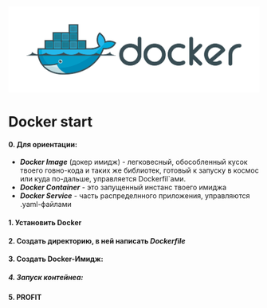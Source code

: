 ![Docker](../../img/docker.png)
# Docker start
  
#### 0. Для ориентации:
   * *__Docker Image__* (докер имидж) - легковесный, обособленный кусок твоего говно-кода и таких же библиотек, готовый к запуску в космос или куда по-дальше, управляется Dockerfil`ами.
   * *__Docker Container__* - это запущенный инстанс твоего имиджа
   * *__Docker Service__* - часть распределнного приложения, управляются .yaml-файлами

#### 1. Установить Docker

#### 2. Создать директорию, в ней написать *Dockerfile*

#### 3. Создать Docker-Имидж:

##### 4. Запуск контейнеа:

#### 5. PROFIT
